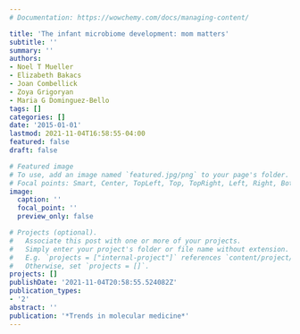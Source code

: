 ```yaml
---
# Documentation: https://wowchemy.com/docs/managing-content/

title: 'The infant microbiome development: mom matters'
subtitle: ''
summary: ''
authors:
- Noel T Mueller
- Elizabeth Bakacs
- Joan Combellick
- Zoya Grigoryan
- Maria G Dominguez-Bello
tags: []
categories: []
date: '2015-01-01'
lastmod: 2021-11-04T16:58:55-04:00
featured: false
draft: false

# Featured image
# To use, add an image named `featured.jpg/png` to your page's folder.
# Focal points: Smart, Center, TopLeft, Top, TopRight, Left, Right, BottomLeft, Bottom, BottomRight.
image:
  caption: ''
  focal_point: ''
  preview_only: false

# Projects (optional).
#   Associate this post with one or more of your projects.
#   Simply enter your project's folder or file name without extension.
#   E.g. `projects = ["internal-project"]` references `content/project/deep-learning/index.md`.
#   Otherwise, set `projects = []`.
projects: []
publishDate: '2021-11-04T20:58:55.524082Z'
publication_types:
- '2'
abstract: ''
publication: '*Trends in molecular medicine*'
---
```

